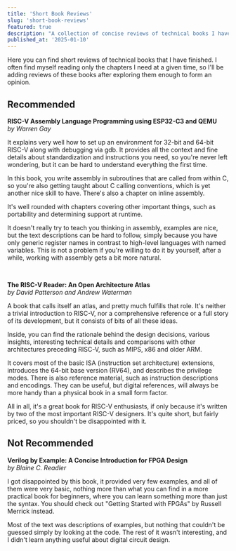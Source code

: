 ```yaml
---
title: 'Short Book Reviews'
slug: 'short-book-reviews'
featured: true
description: "A collection of concise reviews of technical books I have read."
published_at: '2025-01-10'
---
```


Here you can find short reviews of technical books 
that I have finished. I often find myself reading 
only the chapters I need at a given time, 
so I'll be adding reviews of these books 
after exploring them enough to form an opinion.

## Recommended

**RISC-V Assembly Language Programming using ESP32-C3 and QEMU**  
*by Warren Gay*

It explains very well how to set up an environment for 32-bit 
and 64-bit RISC-V along with debugging via gdb. It provides 
all the context and fine details about standardization and 
instructions you need, so you're never left wondering, 
but it can be hard to understand everything the first time.

In this book, you write assembly in subroutines that are called 
from within C, so you're also getting taught about C calling conventions, 
which is yet another nice skill to have. 
There's also a chapter on inline assembly.

It's well rounded with chapters covering other important things, 
such as portability and determining support at runtime.

It doesn't really try to teach you thinking in assembly, examples are 
nice, but the text descriptions can be hard to follow, 
simply because you have only generic register names 
in contrast to high-level languages with named variables. 
This is not a problem if you're willing to do it by yourself, 
after a while, working with assembly gets a bit more natural.

<br>

**The RISC-V Reader: An Open Architecture Atlas**  
*by David Patterson and Andrew Waterman*

A book that calls itself an atlas, and pretty much fulfills 
that role. It's neither a trivial introduction to RISC-V, 
nor a comprehensive reference or a full story of its development, 
but it consists of bits of all these ideas.

Inside, you can find the rationale behind the design decisions, 
various insights, interesting technical details and comparisons 
with other architectures preceding RISC-V, 
such as MIPS, x86 and older ARM.

It covers most of the basic ISA (instruction set architecture) extensions, 
introduces the 64-bit base version (RV64), and describes 
the privilege modes. There is also reference material, 
such as instruction descriptions and encodings. 
They can be useful, but digital references, 
will always be more handy than a physical book in a small form factor.

All in all, it's a great book for RISC-V enthusiasts, 
if only because it's written by two of the most important RISC-V designers. 
It's quite short, but fairly priced, 
so you shouldn't be disappointed with it.

## Not Recommended

**Verilog by Example: A Concise Introduction for FPGA Design**  
*by Blaine C. Readler*

I got disappointed by this book, it provided very few examples, 
and all of them were very basic, nothing more than what you 
can find in a more practical book for beginners, 
where you can learn something more than just the syntax. 
You should check out "Getting Started with FPGAs" 
by Russell Merrick instead.

Most of the text was descriptions of examples, but nothing 
that couldn't be guessed simply by looking at the code. 
The rest of it wasn't interesting, 
and I didn't learn anything useful about digital circuit design.
